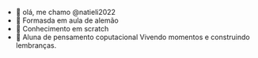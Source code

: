 - 👋 olá, me chamo @natieli2022
- 👀 Formasda em aula de alemão
- 🌱 Conhecimento em scratch
- 💞️ Aluna de pensamento coputacional
Vivendo momentos e construindo lembranças.


